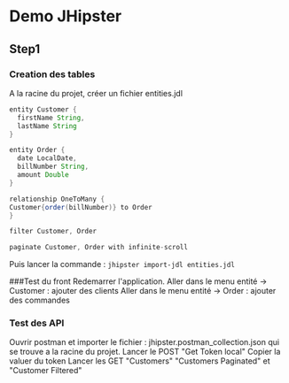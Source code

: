 # Demo JHipster

## Step1

### Creation des tables

A la racine du projet, créer un fichier entities.jdl

```java
entity Customer {
  firstName String,
  lastName String
}

entity Order {
  date LocalDate,
  billNumber String,
  amount Double
}

relationship OneToMany {
Customer{order(billNumber)} to Order
}

filter Customer, Order

paginate Customer, Order with infinite-scroll

```

Puis lancer la commande :
`jhipster import-jdl entities.jdl`

###Test du front
Redemarrer l'application.
Aller dans le menu entité -> Customer : ajouter des clients
Aller dans le menu entité -> Order : ajouter des commandes

### Test des API

Ouvrir postman et importer le fichier : jhipster.postman_collection.json qui se trouve a la racine du projet.
Lancer le POST "Get Token local"
Copier la valuer du token
Lancer les GET "Customers" "Customers Paginated" et "Customer Filtered"
